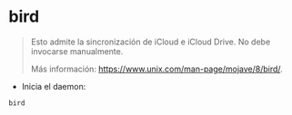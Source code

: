 # bird

> Esto admite la sincronización de iCloud e iCloud Drive.
> No debe invocarse manualmente.
> 
> Más información: <https://www.unix.com/man-page/mojave/8/bird/>.

- Inicia el daemon:

`bird`
